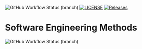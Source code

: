 ![GitHub Workflow Status (branch)](https://img.shields.io/github/actions/workflow/status/harris-spratt/sem/main.yml?branch=master)
[![LICENSE](https://img.shields.io/github/license/harris-spratt/sem.svg?style=flat-square)](https://github.com/harris-spratt/sem/blob/master/LICENSE)
[![Releases](https://img.shields.io/github/release/harris-spratt/sem/all.svg?style=flat-square)](https://github.com/harris-spratt/sem/releases)
# Software Engineering Methods
![GitHub Workflow Status (branch)](https://img.shields.io/github/actions/workflow/status/harris-spratt/sem/main.yml?branch=develop)